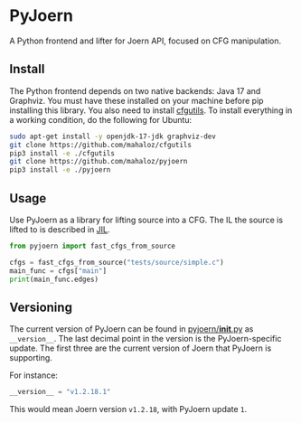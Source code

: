 # PyJoern
A Python frontend and lifter for Joern API, focused on CFG manipulation. 

## Install
The Python frontend depends on two native backends: Java 17 and Graphviz.
You must have these installed on your machine before pip installing this library.
You also need to install [cfgutils](https://github.com/mahaloz/cfgutils). 
To install everything in a working condition, do the following for Ubuntu:

```bash
sudo apt-get install -y openjdk-17-jdk graphviz-dev
git clone https://github.com/mahaloz/cfgutils
pip3 install -e ./cfgutils
git clone https://github.com/mahaloz/pyjoern
pip3 install -e ./pyjoern 
```

## Usage
Use PyJoern as a library for lifting source into a CFG. 
The IL the source is lifted to is described in [JIL](./pyjoern/cfg/jil/statement.py).

```python 
from pyjoern import fast_cfgs_from_source

cfgs = fast_cfgs_from_source("tests/source/simple.c")
main_func = cfgs["main"]
print(main_func.edges)
```

## Versioning
The current version of PyJoern can be found in [pyjoern/__init__.py](./pyjoern/__init__.py) as `__version__`.
The last decimal point in the version is the PyJoern-specific update. 
The first three are the current version of Joern that PyJoern is supporting. 

For instance:
```python 
__version__ = "v1.2.18.1"
```

This would mean Joern version `v1.2.18`, with PyJoern update `1`. 
